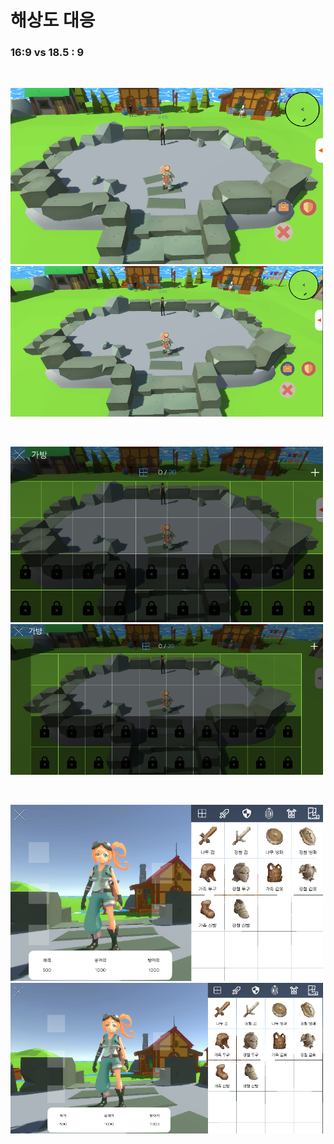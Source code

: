 # 해상도 대응

### 16:9 vs 18.5 : 9

<br>

<p align="left"><img src="./resolution_16_1.png" width="500"><img src="./resolution_18_1.png" width="500"></p>

<br>

<p align="left"><img src="./resolution_16_2.png" width="500"><img src="./resolution_18_2.png" width="500"></p>

<br>

<p align="left"><img src="./resolution_16_3.png" width="500"><img src="./resolution_18_3.png" width="500"></p>
